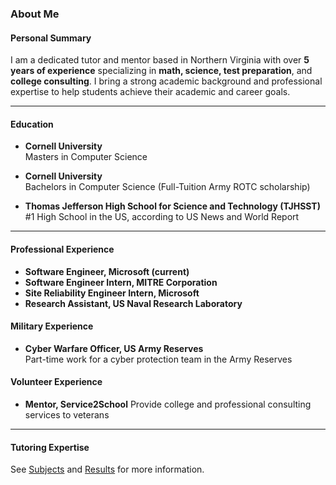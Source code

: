 ### About Me

#### **Personal Summary**
I am a dedicated tutor and mentor based in Northern Virginia with over **5 years of experience** specializing in **math, science, test preparation**, and **college consulting**. I bring a strong academic background and professional expertise to help students achieve their academic and career goals.

---

#### **Education**
- **Cornell University**  
  Masters in Computer Science

- **Cornell University**  
  Bachelors in Computer Science (Full-Tuition Army ROTC scholarship)

- **Thomas Jefferson High School for Science and Technology (TJHSST)**  
  #1 High School in the US, according to US News and World Report

---

#### **Professional Experience**
- **Software Engineer, Microsoft (current)**  
- **Software Engineer Intern, MITRE Corporation**  
- **Site Reliability Engineer Intern, Microsoft**  
- **Research Assistant, US Naval Research Laboratory**  

#### **Military Experience**
- **Cyber Warfare Officer, US Army Reserves**  
  Part-time work for a cyber protection team in the Army Reserves

#### **Volunteer Experience**
- **Mentor, Service2School**
Provide college and professional consulting services to veterans

---
#### **Tutoring Expertise**
See [Subjects](/subjects) and [Results](/results) for more information.
